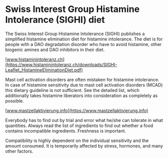 [//]: # (
source: gpt-3 + jph editing
abbr: SIGHI
tags: diet
)

# Swiss Interest Group Histamine Intolerance (SIGHI) diet

The Swiss Interest Group Histamine Intolerance (SIGHI) publishes a simplified
histamine elimination diet for histamine intolerance. The diet is for people
with a DAO degradation disorder who have to avoid histamine, other biogenic
amines and DAO inhibitors in their diet.

[www.histaminintoleranz.ch](https://www.histaminintoleranz.ch/downloads/SIGHI-Leaflet_HistamineEliminationDiet.pdf)

Mast cell activation disorders are often mistaken for histamine intolerance. In
case of histamine sensitivity due to mast cell activation disorders (MCAD) this
dietary guideline is not sufficient. See the detailed list, which additionally
takes histamine liberators into consideration as completely as possible.

[www.mastzellaktivierung.info](https://www.mastzellaktivierung.info)

Everybody has to find out by trial and error what he/she can tolerate in what
quantities. Always read the list of ingredients to find out whether a food
contains incompatible ingredients. Freshness is important.

Compatibility is highly dependent on the individual sensitivity and the amount
consumed. It is temporarily affected by stress, hormones, and many other factors.

